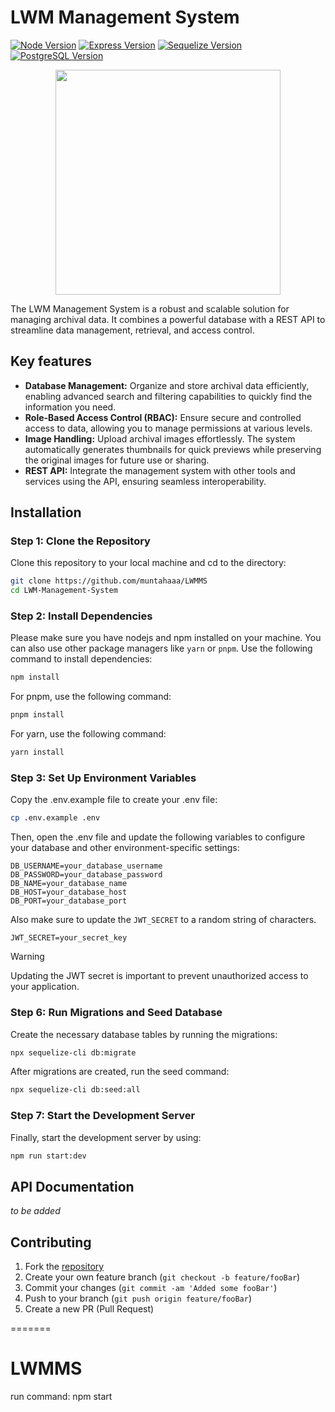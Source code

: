 
# LWM Management System

[![Node Version][nodejs-image]][nodejs-url]
[![Express Version][express-image]][express-url]
[![Sequelize Version][sequelize-image]][sequelize-url]
[![PostgreSQL Version][postgres-image]][postgres-url]

<p align="center">
    <img src="header.png" height="360"/>
</p>

The LWM Management System is a robust and scalable solution for managing archival data. It combines a powerful database with a REST API to streamline data management, retrieval, and access control.

## Key features

- **Database Management:** Organize and store archival data efficiently, enabling advanced search and filtering capabilities to quickly find the information you need.
- **Role-Based Access Control (RBAC):** Ensure secure and controlled access to data, allowing you to manage permissions at various levels.
- **Image Handling:** Upload archival images effortlessly. The system automatically generates thumbnails for quick previews while preserving the original images for future use or sharing.
- **REST API:** Integrate the management system with other tools and services using the API, ensuring seamless interoperability.

## Installation

### Step 1: Clone the Repository

Clone this repository to your local machine and cd to the directory:

```bash
git clone https://github.com/muntahaaa/LWMMS
cd LWM-Management-System
```

### Step 2: Install Dependencies

Please make sure you have nodejs and npm installed on your machine. You can also use other package managers like `yarn` or `pnpm`. Use the following command to install dependencies:

```bash
npm install
```
For pnpm, use the following command:

```bash
pnpm install
```

For yarn, use the following command:

```bash
yarn install
```

### Step 3: Set Up Environment Variables

Copy the .env.example file to create your .env file:

```bash
cp .env.example .env
```

Then, open the .env file and update the following variables to configure your database and other environment-specific settings:

```data
DB_USERNAME=your_database_username
DB_PASSWORD=your_database_password
DB_NAME=your_database_name
DB_HOST=your_database_host
DB_PORT=your_database_port
```

Also make sure to update the `JWT_SECRET` to a random string of characters.

```data
JWT_SECRET=your_secret_key
```

> [!WARNING]
> Updating the JWT secret is important to prevent unauthorized access to your application.

### Step 6: Run Migrations and Seed Database

Create the necessary database tables by running the migrations:

```bash
npx sequelize-cli db:migrate
```

After migrations are created, run the seed command:

```bash
npx sequelize-cli db:seed:all
```

### Step 7: Start the Development Server

Finally, start the development server by using:

```bash
npm run start:dev
```

## API Documentation

_to be added_

## Contributing

1. Fork the [repository][repository-url]
2. Create your own feature branch (`git checkout -b feature/fooBar`)
3. Commit your changes (`git commit -am 'Added some fooBar'`)
4. Push to your branch (`git push origin feature/fooBar`)
5. Create a new PR (Pull Request)

<!-- Markdown link & img dfn's -->
[express-image]: https://img.shields.io/badge/v4.2.x-000000?style=flat-square&logo=nodeexpressdotjs&logoColor=ffffff&label=express
[express-url]: https://expressjs.com/en/4x/api.html
[nodejs-image]: https://img.shields.io/badge/v22.12.0-5FA04E?style=flat-square&logo=nodedotjs&logoColor=ffffff&label=nodejs
[nodejs-url]: https://nodejs.org/en
[sequelize-image]: https://img.shields.io/badge/v6.37.5-52B0E7?style=flat-square&logo=sequelize&logoColor=ffffff&label=sequelize
[sequelize-url]: https://sequelize.org/
[postgres-image]: https://img.shields.io/badge/v15.10-4169E1?style=flat-square&logo=postgresql&logoColor=ffffff&label=postgresql
[postgres-url]: https://www.postgresql.org/
[wiki]: https://github.com/adnan-bin-wahid/LWM-Management-System/wiki
[repository-url]: https://github.com/adnan-bin-wahid/LWM-Management-System
=======
# LWMMS
run command: npm start
